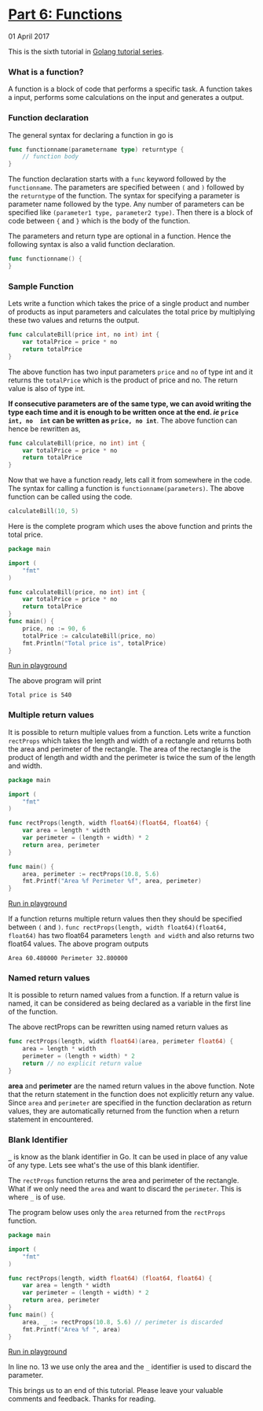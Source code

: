 # [Part 6: Functions][1]

01 April 2017

This is the sixth tutorial in [Golang tutorial series][2].

[1]: https://golangbot.com/functions/
[2]: https://golangbot.com/learn-golang-series/

### What is a function?

A function is a block of code that performs a specific task. A function takes a 
input, performs some calculations on the input and generates a output.

### Function declaration

The general syntax for declaring a function in go is

```go
func functionname(parametername type) returntype {  
    // function body
}
```

The function declaration starts with a `func` keyword followed by the 
`functionname`. The parameters are specified between `(` and `)` followed by the 
`returntype` of the function. The syntax for specifying a parameter is parameter 
name followed by the type. Any number of parameters can be specified like 
`(parameter1 type, parameter2 type)`.  Then there is a block of code between `{` 
and `}` which is the body of the function.

The parameters and return type are optional in a function. Hence the following 
syntax is also a valid function declaration.

```go
func functionname() {  
}
```

### Sample Function

Lets write a function which takes the price of a single product and number of 
products as input parameters and calculates the total price by multiplying these 
two values and returns the output.

```go
func calculateBill(price int, no int) int {  
    var totalPrice = price * no
    return totalPrice
}
```

The above function has two input parameters `price` and `no` of type int and it 
returns the `totalPrice` which is the product of price and no.  The return value 
is also of type int.

**If consecutive parameters are of the same type, we can avoid writing the type 
each time and it is enough to be written once at the end. *ie* `price int, no 
int` can be written as `price, no int`**. The above function can hence be 
rewritten as,

```go
func calculateBill(price, no int) int {  
    var totalPrice = price * no
    return totalPrice
}
```

Now that we have a function ready, lets call it from somewhere in the code. The 
syntax for calling a function is `functionname(parameters)`.  The above function 
can be called using the code.

```go 
calculateBill(10, 5)  
```

Here is the complete program which uses the above function and prints the total 
price.

```go
package main

import (  
    "fmt"
)

func calculateBill(price, no int) int {  
    var totalPrice = price * no
    return totalPrice
}
func main() {  
    price, no := 90, 6
    totalPrice := calculateBill(price, no)
    fmt.Println("Total price is", totalPrice)
}
```

[Run in playground](https://play.golang.org/p/YJlW3g-VZH)

The above program will print

``` 
Total price is 540  
```

### Multiple return values

It is possible to return multiple values from a function. Lets write a function 
`rectProps` which takes the length and width of a rectangle and returns both the 
area and perimeter of the rectangle. The area of the rectangle is the product of 
length and width and the perimeter is twice the sum of the length and width.

```go
package main

import (  
    "fmt"
)

func rectProps(length, width float64)(float64, float64) {  
    var area = length * width
    var perimeter = (length + width) * 2
    return area, perimeter
}

func main() {  
    area, perimeter := rectProps(10.8, 5.6)
    fmt.Printf("Area %f Perimeter %f", area, perimeter) 
}
```

[Run in playground](https://play.golang.org/p/qAftE_yke_)

If a function returns multiple return values then they should be specified 
between `(` and `)`. `func rectProps(length, width float64)(float64, float64)` 
has two float64 parameters `length and width` and also returns two float64 
values. The above program outputs

``` 
Area 60.480000 Perimeter 32.800000  
```

### Named return values

It is possible to return named values from a function. If a return value is 
named, it can be considered as being declared as a variable in the first line of 
the function.

The above rectProps can be rewritten using named return values as

```go
func rectProps(length, width float64)(area, perimeter float64) {  
    area = length * width
    perimeter = (length + width) * 2
    return // no explicit return value
}
```

**area** and **perimeter** are the named return values in the above function. 
Note that the return statement in the function does not explicitly return any 
value. Since `area` and `perimeter` are specified in the function declaration as 
return values, they are automatically returned from the function when a return 
statement in encountered.

### Blank Identifier

**`_`** is know as the blank identifier in Go. It can be used in place of any 
value of any type. Lets see what's the use of this blank identifier.

The `rectProps` function returns the area and perimeter of the rectangle. What 
if we only need the `area` and want to discard the `perimeter`. This is where 
`_` is of use.

The program below uses only the `area` returned from the `rectProps` function.

```go
package main

import (  
    "fmt"
)

func rectProps(length, width float64) (float64, float64) {  
    var area = length * width
    var perimeter = (length + width) * 2
    return area, perimeter
}
func main() {  
    area, _ := rectProps(10.8, 5.6) // perimeter is discarded
    fmt.Printf("Area %f ", area)
}
```

[Run in playground](https://play.golang.org/p/IkugSH1jIt)

In line no. 13 we use only the area and the `_` identifier is used to discard 
the parameter.

This brings us to an end of this tutorial. Please leave your valuable comments 
and feedback. Thanks for reading.

